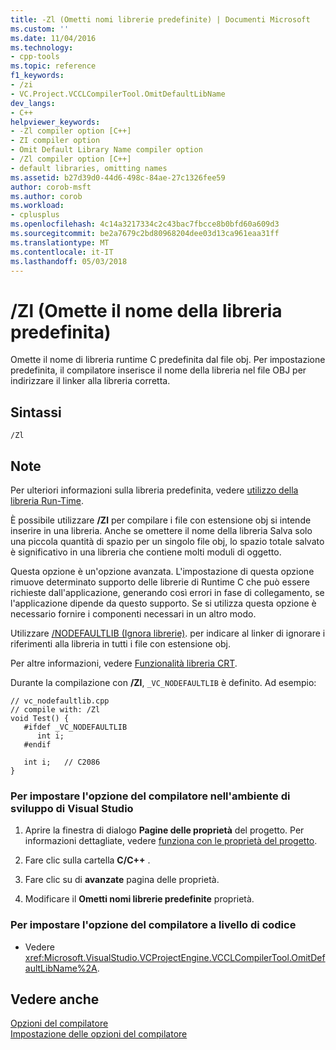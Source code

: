 ```yaml
---
title: -Zl (Ometti nomi librerie predefinite) | Documenti Microsoft
ms.custom: ''
ms.date: 11/04/2016
ms.technology:
- cpp-tools
ms.topic: reference
f1_keywords:
- /zi
- VC.Project.VCCLCompilerTool.OmitDefaultLibName
dev_langs:
- C++
helpviewer_keywords:
- -Zl compiler option [C++]
- ZI compiler option
- Omit Default Library Name compiler option
- /Zl compiler option [C++]
- default libraries, omitting names
ms.assetid: b27d39d0-44d6-498c-84ae-27c1326fee59
author: corob-msft
ms.author: corob
ms.workload:
- cplusplus
ms.openlocfilehash: 4c14a3217334c2c43bac7fbcce8b0bfd60a609d3
ms.sourcegitcommit: be2a7679c2bd80968204dee03d13ca961eaa31ff
ms.translationtype: MT
ms.contentlocale: it-IT
ms.lasthandoff: 05/03/2018
---
```

# <a name="zl-omit-default-library-name"></a>/Zl (Omette il nome della libreria predefinita)
Omette il nome di libreria runtime C predefinita dal file obj. Per impostazione predefinita, il compilatore inserisce il nome della libreria nel file OBJ per indirizzare il linker alla libreria corretta.  
  
## <a name="syntax"></a>Sintassi  
  
```  
/Zl  
```  
  
## <a name="remarks"></a>Note  
 Per ulteriori informazioni sulla libreria predefinita, vedere [utilizzo della libreria Run-Time](../../build/reference/md-mt-ld-use-run-time-library.md).  
  
 È possibile utilizzare **/Zl** per compilare i file con estensione obj si intende inserire in una libreria. Anche se omettere il nome della libreria Salva solo una piccola quantità di spazio per un singolo file obj, lo spazio totale salvato è significativo in una libreria che contiene molti moduli di oggetto.  
  
 Questa opzione è un'opzione avanzata. L'impostazione di questa opzione rimuove determinato supporto delle librerie di Runtime C che può essere richieste dall'applicazione, generando così errori in fase di collegamento, se l'applicazione dipende da questo supporto. Se si utilizza questa opzione è necessario fornire i componenti necessari in un altro modo.  
  
 Utilizzare [/NODEFAULTLIB (Ignora librerie)](../../build/reference/nodefaultlib-ignore-libraries.md). per indicare al linker di ignorare i riferimenti alla libreria in tutti i file con estensione obj.  
  
 Per altre informazioni, vedere [Funzionalità libreria CRT](../../c-runtime-library/crt-library-features.md).  
  
 Durante la compilazione con **/Zl**, `_VC_NODEFAULTLIB` è definito.  Ad esempio:  
  
```  
// vc_nodefaultlib.cpp  
// compile with: /Zl  
void Test() {  
   #ifdef _VC_NODEFAULTLIB  
      int i;  
   #endif  
  
   int i;   // C2086  
}  
```  
  
### <a name="to-set-this-compiler-option-in-the-visual-studio-development-environment"></a>Per impostare l'opzione del compilatore nell'ambiente di sviluppo di Visual Studio  
  
1.  Aprire la finestra di dialogo **Pagine delle proprietà** del progetto. Per informazioni dettagliate, vedere [funziona con le proprietà del progetto](../../ide/working-with-project-properties.md).  
  
2.  Fare clic sulla cartella **C/C++** .  
  
3.  Fare clic su di **avanzate** pagina delle proprietà.  
  
4.  Modificare il **Ometti nomi librerie predefinite** proprietà.  
  
### <a name="to-set-this-compiler-option-programmatically"></a>Per impostare l'opzione del compilatore a livello di codice  
  
-   Vedere <xref:Microsoft.VisualStudio.VCProjectEngine.VCCLCompilerTool.OmitDefaultLibName%2A>.  
  
## <a name="see-also"></a>Vedere anche  
 [Opzioni del compilatore](../../build/reference/compiler-options.md)   
 [Impostazione delle opzioni del compilatore](../../build/reference/setting-compiler-options.md)